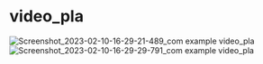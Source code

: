 # video_pla
![Screenshot_2023-02-10-16-29-21-489_com example video_pla](https://user-images.githubusercontent.com/121867877/218081500-262f5f9b-6df9-4e82-86e2-d86f23ab53d7.jpg)
![Screenshot_2023-02-10-16-29-29-791_com example video_pla](https://user-images.githubusercontent.com/121867877/218081509-bc4169fd-26d8-4dcd-a146-7b0177588438.jpg)

